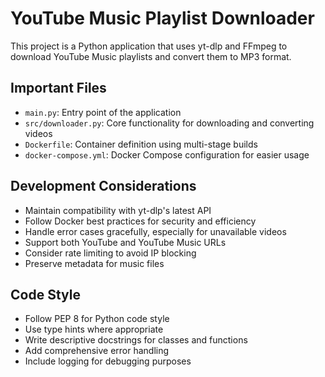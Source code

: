 <!-- Use this file to provide workspace-specific custom instructions to Copilot. For more details, visit https://code.visualstudio.com/docs/copilot/copilot-customization#_use-a-githubcopilotinstructionsmd-file -->

# YouTube Music Playlist Downloader

This project is a Python application that uses yt-dlp and FFmpeg to download YouTube Music playlists and convert them to MP3 format.

## Important Files

- `main.py`: Entry point of the application
- `src/downloader.py`: Core functionality for downloading and converting videos
- `Dockerfile`: Container definition using multi-stage builds
- `docker-compose.yml`: Docker Compose configuration for easier usage

## Development Considerations

- Maintain compatibility with yt-dlp's latest API
- Follow Docker best practices for security and efficiency
- Handle error cases gracefully, especially for unavailable videos
- Support both YouTube and YouTube Music URLs
- Consider rate limiting to avoid IP blocking
- Preserve metadata for music files

## Code Style

- Follow PEP 8 for Python code style
- Use type hints where appropriate
- Write descriptive docstrings for classes and functions
- Add comprehensive error handling
- Include logging for debugging purposes
